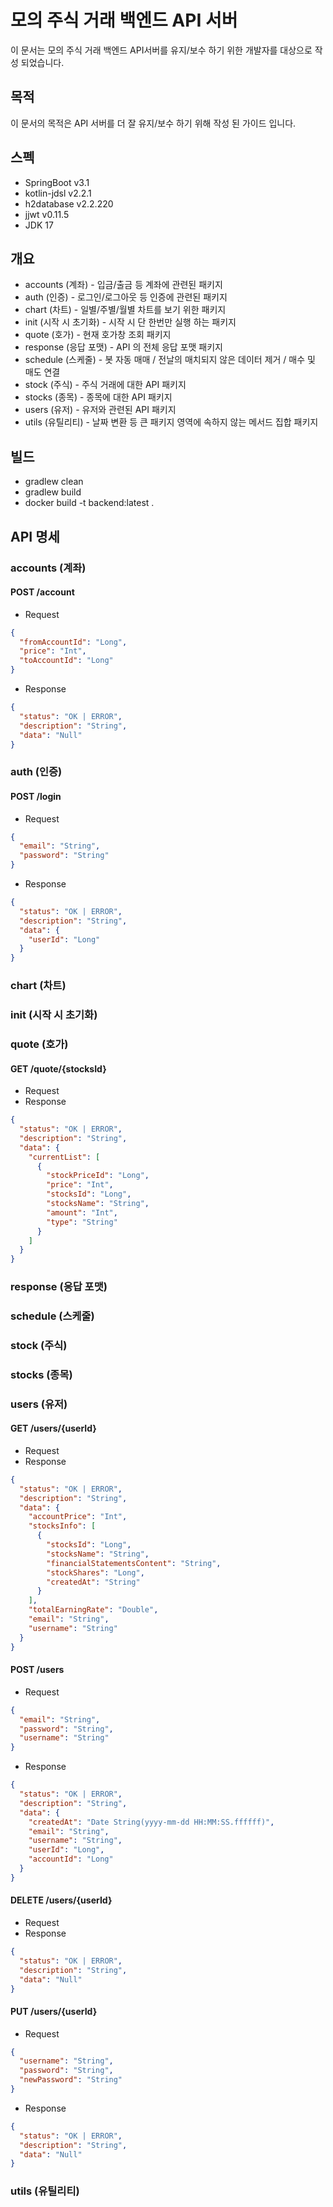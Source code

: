 # 모의 주식 거래 백엔드 API 서버

이 문서는 모의 주식 거래 백엔드 API서버를 유지/보수 하기 위한 개발자를 대상으로 작성 되었습니다.

## 목적

이 문서의 목적은 API 서버를 더 잘 유지/보수 하기 위해 작성 된 가이드 입니다.

## 스펙

- SpringBoot v3.1
- kotlin-jdsl v2.2.1
- h2database v2.2.220
- jjwt v0.11.5
- JDK 17

## 개요

- accounts (계좌) - 입금/출금 등 계좌에 관련된 패키지
- auth (인증) - 로그인/로그아웃 등 인증에 관련된 패키지
- chart (차트) - 일별/주별/월별 차트를 보기 위한 패키지
- init (시작 시 초기화) - 시작 시 단 한번만 실행 하는 패키지
- quote (호가) - 현재 호가창 조회 패키지
- response (응답 포맷) - API 의 전체 응답 포맷 패키지
- schedule (스케줄) - 봇 자동 매매 / 전날의 매치되지 않은 데이터 제거 / 매수 및 매도 연결
- stock (주식) - 주식 거래에 대한 API 패키지
- stocks (종목) - 종목에 대한 API 패키지
- users (유저) - 유저와 관련된 API 패키지
- utils (유틸리티) - 날짜 변환 등 큰 패키지 영역에 속하지 않는 메서드 집합 패키지

## 빌드

- gradlew clean
- gradlew build
- docker build -t backend:latest .

## API 명세

### accounts (계좌)

#### POST /account

- Request

```json
{
  "fromAccountId": "Long",
  "price": "Int",
  "toAccountId": "Long"
}
```

- Response

```json
{
  "status": "OK | ERROR",
  "description": "String",
  "data": "Null"
}
```

### auth (인증)

#### POST /login

- Request

```json
{
  "email": "String",
  "password": "String"
}
```

- Response

```json
{
  "status": "OK | ERROR",
  "description": "String",
  "data": {
    "userId": "Long"
  }
}
```

### chart (차트)

### init (시작 시 초기화)

### quote (호가)

#### GET /quote/{stocksId}

- Request
- Response
```json
{
  "status": "OK | ERROR",
  "description": "String",
  "data": {
    "currentList": [
      {
        "stockPriceId": "Long",
        "price": "Int",
        "stocksId": "Long",
        "stocksName": "String",
        "amount": "Int",
        "type": "String"
      }
    ]
  }
}
```

### response (응답 포맷)

### schedule (스케줄)

### stock (주식)

### stocks (종목)

### users (유저)

#### GET /users/{userId}

- Request
- Response

```json
{
  "status": "OK | ERROR",
  "description": "String",
  "data": {
    "accountPrice": "Int",
    "stocksInfo": [
      {
        "stocksId": "Long",
        "stocksName": "String",
        "financialStatementsContent": "String",
        "stockShares": "Long",
        "createdAt": "String"
      }
    ],
    "totalEarningRate": "Double",
    "email": "String",
    "username": "String"
  }
}
```

#### POST /users

- Request

```json
{
  "email": "String",
  "password": "String",
  "username": "String"
}
```

- Response

```json
{
  "status": "OK | ERROR",
  "description": "String",
  "data": {
    "createdAt": "Date String(yyyy-mm-dd HH:MM:SS.ffffff)",
    "email": "String",
    "username": "String",
    "userId": "Long",
    "accountId": "Long"
  }
}
```

#### DELETE /users/{userId}

- Request
- Response

```json
{
  "status": "OK | ERROR",
  "description": "String",
  "data": "Null"
}
```

#### PUT /users/{userId}

- Request

```json
{
  "username": "String",
  "password": "String",
  "newPassword": "String"
}
```

- Response

```json
{
  "status": "OK | ERROR",
  "description": "String",
  "data": "Null"
}
```

### utils (유틸리티)



